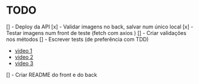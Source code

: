 # TODO

[] - Deploy da API
[x] - Validar imagens no back, salvar num único local
[x] - Testar imagens num front de teste (fetch com axios )
[] - Criar validações nos métodos
[] - Escrever tests (de preferência com TDD)

- [video 1](https://youtu.be/T6ChO8LQxRE?si=pcgS_-2LVPzkDfDb)
- [video 2](https://youtu.be/rBdPPHq7REw?si=gGFRBEVZtL_iMMTt)
- [video 3](https://youtu.be/inq1vTkMOF8?si=I8H1FJzbAdEaYSVF)
  
 [] - Criar README do front e do back
